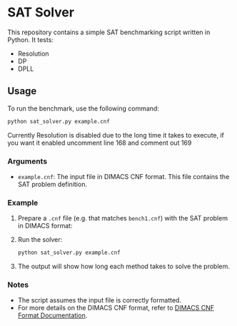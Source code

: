 # SAT Solver

This repository contains a simple SAT benchmarking script written in Python.
It tests:
- Resolution
- DP
- DPLL

## Usage

To run the benchmark, use the following command:

```bash
python sat_solver.py example.cnf
```

Currently Resolution is disabled due to the long time it takes to execute, if you want it enabled uncomment line 168 and comment out 169
### Arguments
- `example.cnf`: The input file in DIMACS CNF format. This file contains the SAT problem definition.

### Example

1. Prepare a `.cnf` file (e.g. that matches `bench1.cnf`) with the SAT problem in DIMACS format:

2. Run the solver:
    ```bash
    python sat_solver.py example.cnf
    ```

3. The output will show how long each method takes to solve the problem.

### Notes

- The script assumes the input file is correctly formatted.
- For more details on the DIMACS CNF format, refer to [DIMACS CNF Format Documentation](https://www.cs.ubc.ca/~hoos/SATLIB/Benchmarks/SAT/satformat.ps).